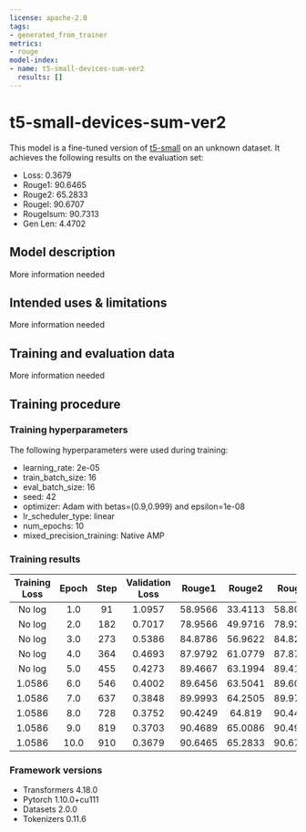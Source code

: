 ```yaml
---
license: apache-2.0
tags:
- generated_from_trainer
metrics:
- rouge
model-index:
- name: t5-small-devices-sum-ver2
  results: []
---
```


<!-- This model card has been generated automatically according to the information the Trainer had access to. You
should probably proofread and complete it, then remove this comment. -->

# t5-small-devices-sum-ver2

This model is a fine-tuned version of [t5-small](https://huggingface.co/t5-small) on an unknown dataset.
It achieves the following results on the evaluation set:
- Loss: 0.3679
- Rouge1: 90.6465
- Rouge2: 65.2833
- Rougel: 90.6707
- Rougelsum: 90.7313
- Gen Len: 4.4702

## Model description

More information needed

## Intended uses & limitations

More information needed

## Training and evaluation data

More information needed

## Training procedure

### Training hyperparameters

The following hyperparameters were used during training:
- learning_rate: 2e-05
- train_batch_size: 16
- eval_batch_size: 16
- seed: 42
- optimizer: Adam with betas=(0.9,0.999) and epsilon=1e-08
- lr_scheduler_type: linear
- num_epochs: 10
- mixed_precision_training: Native AMP

### Training results

| Training Loss | Epoch | Step | Validation Loss | Rouge1  | Rouge2  | Rougel  | Rougelsum | Gen Len |
|:-------------:|:-----:|:----:|:---------------:|:-------:|:-------:|:-------:|:---------:|:-------:|
| No log        | 1.0   | 91   | 1.0957          | 58.9566 | 33.4113 | 58.8004 | 58.8863   | 4.8308  |
| No log        | 2.0   | 182  | 0.7017          | 78.9566 | 49.9716 | 78.9338 | 78.9643   | 4.3329  |
| No log        | 3.0   | 273  | 0.5386          | 84.8786 | 56.9622 | 84.8204 | 84.9117   | 4.4577  |
| No log        | 4.0   | 364  | 0.4693          | 87.9792 | 61.0779 | 87.8795 | 88.0098   | 4.4383  |
| No log        | 5.0   | 455  | 0.4273          | 89.4667 | 63.1994 | 89.4169 | 89.5197   | 4.4743  |
| 1.0586        | 6.0   | 546  | 0.4002          | 89.6456 | 63.5041 | 89.6062 | 89.7042   | 4.4452  |
| 1.0586        | 7.0   | 637  | 0.3848          | 89.9993 | 64.2505 | 89.9775 | 90.0651   | 4.423   |
| 1.0586        | 8.0   | 728  | 0.3752          | 90.4249 | 64.819  | 90.4434 | 90.5111   | 4.4799  |
| 1.0586        | 9.0   | 819  | 0.3703          | 90.4689 | 65.0086 | 90.4954 | 90.5632   | 4.4632  |
| 1.0586        | 10.0  | 910  | 0.3679          | 90.6465 | 65.2833 | 90.6707 | 90.7313   | 4.4702  |


### Framework versions

- Transformers 4.18.0
- Pytorch 1.10.0+cu111
- Datasets 2.0.0
- Tokenizers 0.11.6
